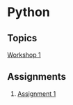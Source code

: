 # Python

## Topics
[Workshop 1](./docs/workshop_1.md)


## Assignments
1. [Assignment 1](https://classroom.github.com/a/EgsWxGsu)
